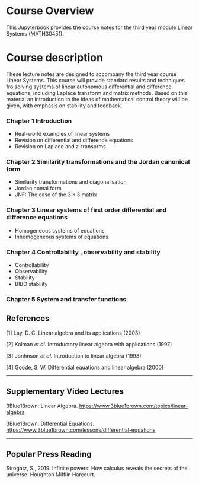<!-- #region -->
# Course Overview

This Jupyterbook provides the course notes for the third year module Linear Systems (MATH30451).

# Course description

These lecture notes are designed to accompany the third year course Linear Systems. This course will provide 
standard results and techniques fro solving systems of linear autonomous differential and difference equations, 
including Laplace transform and matrix methods. Based on this material an introduction to the ideas of mathematical 
control theory will be given, with emphasis on stability and feedback.

### Chapter 1 Introduction
   - Real-world examples of linear systems
   - Revision on differential and difference equations  
   - Revision on Laplace and z-transorms

### Chapter 2 Similarity transformations and the Jordan canonical form
   - Similarity transformations and diagonalisation
   - Jordan nomal form
   - JNF: The case of the $3 \times 3$ matrix

### Chapter 3 Linear systems of first order differential and difference equations
   - Homogeneous systems of equations
   - Inhomogeneous systems of equations

### Chapter 4 Controllability , observability and stability
   - Controllability
   - Observability
   - Stability
   - BIBO stability

### Chapter 5 System and transfer functions

## References
[1] Lay, D. C. Linear algebra and its applications (2003)

[2] Kolman *et al.* Introductory linear algebra with applications (1997)

[3] Jonhnson *et al.* Introduction to linear algebra (1998)

[4] Goode, S. W. Differential equations and linear algebra (2000) 


------
## Supplementary Video Lectures
3Blue1Brown: Linear Algebra. https://www.3blue1brown.com/topics/linear-algebra

3Blue1Brown: Differential Equations. https://www.3blue1brown.com/lessons/differential-equations

------
## Popular Press Reading
Strogatz, S., 2019. Infinite powers: How calculus reveals the secrets of the universe. Houghton Mifflin Harcourt.

<!-- #endregion -->
